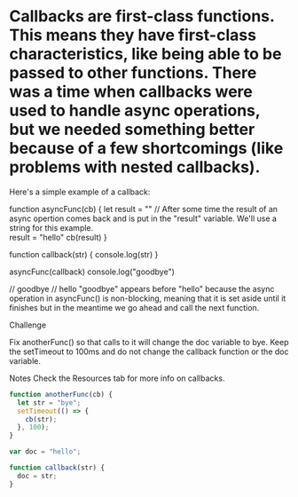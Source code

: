 # Callbacks are first-class functions. This means they have first-class characteristics, like being able to be passed to other functions. There was a time when callbacks were used to handle async operations, but we needed something better because of a few shortcomings (like problems with nested callbacks).

Here's a simple example of a callback:

function asyncFunc(cb) {
let result = ""
// After some time the result of an async opertion comes back and is put in the "result" variable. We'll use a string for this example.  
 result = "hello"
cb(result)
}

function callback(str) {
console.log(str)
}

asyncFunc(callback)
console.log("goodbye")

// goodbye
// hello
"goodbye" appears before "hello" because the async operation in asyncFunc() is non-blocking, meaning that it is set aside until it finishes but in the meantime we go ahead and call the next function.

Challenge

Fix anotherFunc() so that calls to it will change the doc variable to bye.
Keep the setTimeout to 100ms and do not change the callback function or the doc variable.

Notes
Check the Resources tab for more info on callbacks.

```javascript
function anotherFunc(cb) {
  let str = "bye";
  setTimeout(() => {
    cb(str);
  }, 100);
}

var doc = "hello";

function callback(str) {
  doc = str;
}
```
